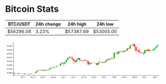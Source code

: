 # Bitcoin Stats

BTC/USDT|24h change|24h high|24h low|
|---|---|---|---|
|$56296.08|3.23%|$57387.69|$53005.00|

<img src="./chart.svg">
